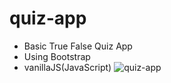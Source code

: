 # quiz-app
- Basic True False Quiz App
- Using Bootstrap
- vanillaJS(JavaScript)
![quiz-app](https://user-images.githubusercontent.com/81730777/178614028-b9a03236-1888-4d58-8b73-fc5a6c9ed447.png)
